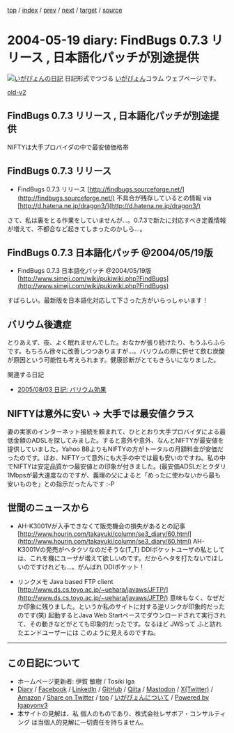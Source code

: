 [top](../index.html) 
 / [index](index.html) 
 / [prev](ig040518.html) 
 / [next](ig040521.html) 
 / [target](https://www.igapyon.jp/igapyon/diary/2004/ig040519.html) 
 / [source](https://github.com/igapyon/diary/blob/master/2004/ig040519.src.md) 

2004-05-19 diary: FindBugs 0.7.3 リリース , 日本語化パッチが別途提供
=====================================================================================================
[![いがぴょんの日記](https://www.igapyon.jp/igapyon/diary/images/iga202308_64.jpg "いがぴょん")](https://www.igapyon.jp/igapyon/diary/memo/memoigapyon.html) 日記形式でつづる [いがぴょん](https://www.igapyon.jp/igapyon/diary/memo/memoigapyon.html)コラム ウェブページです。

[old-v2](ig040519-orig.html)

## FindBugs 0.7.3 リリース , 日本語化パッチが別途提供

NIFTYは大手プロバイダの中で最安値価格帯


## FindBugs 0.7.3 リリース

* FindBugs 0.7.3 リリース
  [http://findbugs.sourceforge.net/](http://findbugs.sourceforge.net/)
  不具合が残存しているとの情報 via [http://d.hatena.ne.jp/dragon3/](http://d.hatena.ne.jp/dragon3/)

さて、私は裏をとる作業をしていませんが…。0.7.3で新たに対応すべき定義情報が増えて、不都合など起きてしまったのかしら…。

## FindBugs 0.7.3 日本語化パッチ @2004/05/19版 

* FindBugs 0.7.3 日本語化パッチ @2004/05/19版
  [http://www.simeji.com/wiki/pukiwiki.php?FindBugs](http://www.simeji.com/wiki/pukiwiki.php?FindBugs)

すばらしい。最新版を日本語化対応して下さった方がいらっしゃいます！ 

## バリウム後遺症

とりあえず、夜、よく眠れませんでした。おなかが張り続けたり、もうふらふらです。もちろん徐々に改善しつつありますが…。バリウムの際に併せて飲む炭酸が原因という可能性も考えられます。健康診断がとてもきらいになりました。

関連する日記

* [2005/08/03 日記: バリウム効果](../2005/ig050803.html)

## NIFTYは意外に安い → 大手では最安値クラス

妻の実家のインターネット接続を頼まれて、ひととおり大手プロバイダによる最低金額のADSLを探してみました。すると意外や意外、なんとNIFTYが最安値を提供していました。Yahoo BBよりもNIFTYの方がトータルの月額料金が安価だったのです。ほお、NIFTYって意外にも大手の中では最も安いのですね。私の中でNIFTYは安定品質かつ最安値との印象が付きました。(最安価ADSLだとクダリ1Mbpsが最大速度なのですが、義理の父によると「めったに使わないから最も安いものを」との指示だったんです :-P

## 世間のニュースから

* AH-K3001Vが入手できなくて販売機会の損失があるとの記事
  [http://www.hourin.com/takayuki/column/se3_diary/60.html](http://www.hourin.com/takayuki/column/se3_diary/60.html)
  AH-K3001Vの発売がヘタクソなのだそうな(T_T) DDIポケットユーザの私としては、これを機にユーザが増えて欲しいのです。だからヘタを打たないでほしいのですけれども…。がんばれ
  DDIポケット！
  
* リンクメモ Java based FTP client
  [http://www.ds.cs.toyo.ac.jp/~uehara/javaws/JFTP/](http://www.ds.cs.toyo.ac.jp/~uehara/javaws/JFTP/)
  意味もなく、なぜだか印象に残りました。というか私のサイトに対する逆リンクが印象的だったのです(笑)
  起動するとJava Web Startベースでダウンロードされて実行されて、その動きなどがとても印象的だったです。なるほど
  JWSって ふと訪れたエンドユーザーには このように見えるのですね。


----------------------------------------------------------------------------------------------------

## この日記について

* ホームページ更新者: 伊賀 敏樹 / Tosiki Iga
* [Diary](https://www.igapyon.jp/igapyon/diary/) / [Facebook](https://www.facebook.com/igapyon) / [LinkedIn](https://www.linkedin.com/in/toshikiiga) / [GitHub](https://github.com/igapyon) / [Qiita](https://qiita.com/igapyon) / [Mastodon](https://social.vivaldi.net/@igapyon) / [X(Twitter)](https://twitter.com/ToshikiIga) / [Amazon](https://www.amazon.co.jp/%E4%BC%8A%E8%B3%80-%E6%95%8F%E6%A8%B9/e/B004LTQWCQ) / 
[Share on Twitter](https://twitter.com/intent/tweet?hashtags=igapyon%2Cdiary%2C%E3%81%84%E3%81%8C%E3%81%B4%E3%82%87%E3%82%93&text=FindBugs+0.7.3+%E3%83%AA%E3%83%AA%E3%83%BC%E3%82%B9+%2C+%E6%97%A5%E6%9C%AC%E8%AA%9E%E5%8C%96%E3%83%91%E3%83%83%E3%83%81%E3%81%8C%E5%88%A5%E9%80%94%E6%8F%90%E4%BE%9B&url=https%3A%2F%2Fwww.igapyon.jp%2Figapyon%2Fdiary%2F2004%2Fig040519.html) / [top](../index.html) / [いがぴょんについて](https://www.igapyon.jp/igapyon/diary/memo/memoigapyon.html) / [Powered by Igapyonv3](https://github.com/igapyon/igapyonv3)
* 本サイトの見解は、私 個人のものであり、株式会社レザボア・コンサルティング は当個人的見解に一切責任を持ちません。 

